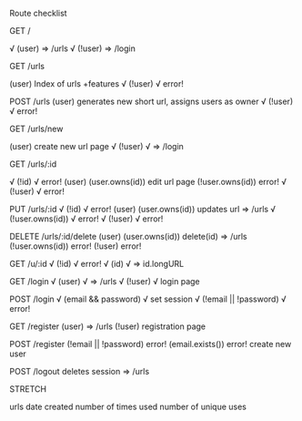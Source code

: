 Route checklist

GET /

√ (user)  => /urls
√ (!user) => /login 

GET /urls

  (user)
    Index of urls
      +features
√ (!user)
√   error!

POST /urls
  (user)
    generates new short url, assigns
      users as owner
√ (!user)
√   error!

GET /urls/new

  (user)
    create new url page
√ (!user)
√   => /login

GET /urls/:id

√ (!id)
√   error!
  (user)
    (user.owns(id))
      edit url page
    (!user.owns(id))
      error!
√ (!user)
√   error!

PUT /urls/:id
√ (!id)
√   error!
  (user)
    (user.owns(id))
      updates url
      => /urls
√   (!user.owns(id))
√     error!
√ (!user)
√   error!

DELETE /urls/:id/delete
  (user)
    (user.owns(id))
      delete(id)
      => /urls
    (!user.owns(id))
      error!
  (!user)
    error!

GET /u/:id
√ (!id)
√   error!
√ (id)
√   => id.longURL

GET /login
√ (user)
√   => /urls
√ (!user)
√   login page

POST /login
√ (email && password)
√   set session
√ (!email || !password)
√   error!

GET /register
  (user)
    => /urls
  (!user)
    registration page

POST /register
  (!email || !password)
    error!
  (email.exists())
    error!
  create new user

POST /logout
  deletes session
  => /urls


STRETCH

urls
  date created
  number of times used
  number of unique uses